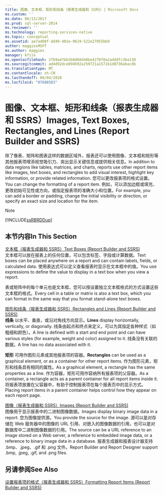 ```yaml
---
title: 图像、文本框、矩形和线条（报表生成器和 SSRS）| Microsoft Docs
ms.custom: ''
ms.date: 06/13/2017
ms.prod: sql-server-2014
ms.reviewer: ''
ms.technology: reporting-services-native
ms.topic: conceptual
ms.assetid: aa7ad08f-dd49-401e-9619-522e27055bb9
author: maggiesMSFT
ms.author: maggies
manager: kfile
ms.openlocfilehash: 2fb9a47bb3b8d68d48be42f8f0a2adddfc3ba130
ms.sourcegitcommit: ad4d92dce894592a259721a1571b1d8736abacdb
ms.translationtype: MT
ms.contentlocale: zh-CN
ms.lasthandoff: 08/04/2020
ms.locfileid: "87688583"
---
```

# <a name="images-text-boxes-rectangles-and-lines-report-builder-and-ssrs"></a><span data-ttu-id="0107b-102">图像、文本框、矩形和线条（报表生成器和 SSRS）</span><span class="sxs-lookup"><span data-stu-id="0107b-102">Images, Text Boxes, Rectangles, and Lines (Report Builder and SSRS)</span></span>
  <span data-ttu-id="0107b-103">除了像表、矩阵和图表这样的数据区域外，报表还可以使用图像、文本框和矩形等其他报表项增添视觉吸引力、突出显示关键信息或提供相关信息。</span><span class="sxs-lookup"><span data-stu-id="0107b-103">In addition to data regions like tables, matrices, and charts, reports use other report items like images, text boxes, and rectangles to add visual interest, highlight key information, or provide related information.</span></span> <span data-ttu-id="0107b-104">您可以更改报表项的格式设置。</span><span class="sxs-lookup"><span data-stu-id="0107b-104">You can change the formatting of a report item.</span></span> <span data-ttu-id="0107b-105">例如，可以添加边框或填充、更改初始可见性或方向，或指定报表项的准确大小和位置。</span><span class="sxs-lookup"><span data-stu-id="0107b-105">For example, you can add a border or padding, change the initial visibility or direction, or specify an exact size and location for the item.</span></span>  
  
> [!NOTE]  
>  [!INCLUDE[ssRBRDDup](../../includes/ssrbrddup-md.md)]  
  
## <a name="in-this-section"></a><span data-ttu-id="0107b-106">本节内容</span><span class="sxs-lookup"><span data-stu-id="0107b-106">In This Section</span></span>  
 [<span data-ttu-id="0107b-107">文本框（报表生成器和 SSRS）</span><span class="sxs-lookup"><span data-stu-id="0107b-107">Text Boxes &#40;Report Builder and SSRS&#41;</span></span>](text-boxes-report-builder-and-ssrs.md)  
 <span data-ttu-id="0107b-108">文本框可以放在报表上的任何位置，可以包含标签、字段或计算数据。</span><span class="sxs-lookup"><span data-stu-id="0107b-108">Text boxes can be placed anywhere on a report and can contain labels, fields, or calculated data.</span></span> <span data-ttu-id="0107b-109">使用表达式可以定义查看报表时显示在文本框中的值。</span><span class="sxs-lookup"><span data-stu-id="0107b-109">You use expressions to define the value to display in a text box when you view a report.</span></span>  
  
 <span data-ttu-id="0107b-110">表或矩阵中的每个单元也是文本框，您可以按设置独立文本框格式的方式设置这些文本框的格式。</span><span class="sxs-lookup"><span data-stu-id="0107b-110">Every cell in a table or matrix is also a text box, which you can format in the same way that you format stand-alone text boxes.</span></span>  
  
 [<span data-ttu-id="0107b-111">矩形和线条（报表生成器和 SSRS）</span><span class="sxs-lookup"><span data-stu-id="0107b-111">Rectangles and Lines &#40;Report Builder and SSRS&#41;</span></span>](rectangles-and-lines-report-builder-and-ssrs.md)  
 <span data-ttu-id="0107b-112">**线条** 以水平、垂直，或沿对角线方向显示。</span><span class="sxs-lookup"><span data-stu-id="0107b-112">**Lines** display horizontally, vertically, or diagonally.</span></span> <span data-ttu-id="0107b-113">线条由起点和终点来定义，可以为其指定各种样式（如粗细和颜色）。</span><span class="sxs-lookup"><span data-stu-id="0107b-113">A line is defined with a start and end point and can have various styles (for example, weight and color) assigned to it.</span></span> <span data-ttu-id="0107b-114">线条没有关联的数据。</span><span class="sxs-lookup"><span data-stu-id="0107b-114">A line has no data associated with it.</span></span>  
  
 <span data-ttu-id="0107b-115">**矩形** 可用作图形元素或其他报表项的容器。</span><span class="sxs-lookup"><span data-stu-id="0107b-115">**Rectangles** can be used as a graphical element, or as a container for other report items.</span></span> <span data-ttu-id="0107b-116">作为图形元素，矩形和线条具有相同的属性。</span><span class="sxs-lookup"><span data-stu-id="0107b-116">As a graphical element, a rectangle has the same properties as a line.</span></span> <span data-ttu-id="0107b-117">作为容器，矩形可用作容纳所有报表项的父容器。</span><span class="sxs-lookup"><span data-stu-id="0107b-117">As a container, a rectangle acts as a parent container for all report items inside it.</span></span> <span data-ttu-id="0107b-118">将报表项放置在父容器中，有助于控制报表项在每个报表页中的显示方式。</span><span class="sxs-lookup"><span data-stu-id="0107b-118">Placing report items in a parent container helps control how they appear on each report page.</span></span>  
  
 [<span data-ttu-id="0107b-119">图像（报表生成器和 SSRS）</span><span class="sxs-lookup"><span data-stu-id="0107b-119">Images &#40;Report Builder and SSRS&#41;</span></span>](images-report-builder-and-ssrs.md)  
 <span data-ttu-id="0107b-120">图像用于显示报表中的二进制图像数据。</span><span class="sxs-lookup"><span data-stu-id="0107b-120">Images display binary image data in a report.</span></span> <span data-ttu-id="0107b-121">您为图像提供源。</span><span class="sxs-lookup"><span data-stu-id="0107b-121">You provide the source for the image.</span></span> <span data-ttu-id="0107b-122">源可以是对存储在 Web 服务器中的图像的 URL 引用、对嵌入的图像数据的引用，也可以是对数据库中二进制图像数据的引用。</span><span class="sxs-lookup"><span data-stu-id="0107b-122">The source can be a URL reference to an image stored on a Web server, a reference to embedded image data, or a reference to binary image data in a database.</span></span> <span data-ttu-id="0107b-123">报表生成器和报表设计器支持 .bmp、.jpeg、.gif 和 .png 文件。</span><span class="sxs-lookup"><span data-stu-id="0107b-123">Report Builder and Report Designer support .bmp, .jpeg, .gif, and .png files.</span></span>  
  
## <a name="see-also"></a><span data-ttu-id="0107b-124">另请参阅</span><span class="sxs-lookup"><span data-stu-id="0107b-124">See Also</span></span>  
 [<span data-ttu-id="0107b-125">设置报表项的格式（报表生成器和 SSRS）</span><span class="sxs-lookup"><span data-stu-id="0107b-125">Formatting Report Items &#40;Report Builder and SSRS&#41;</span></span>](formatting-report-items-report-builder-and-ssrs.md)  
  
  
